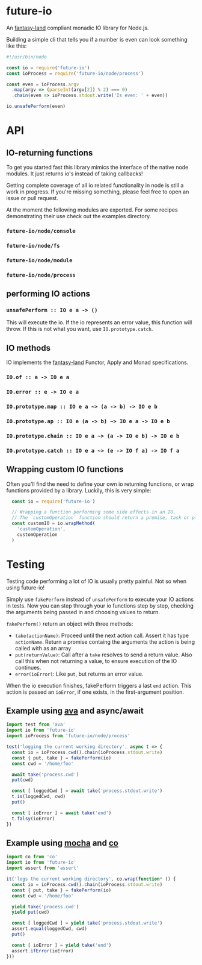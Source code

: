 # future-io
An [fantasy-land](https://github.com/fantasyland/fantasy-land) compliant monadic IO library for Node.js.

Building a simple cli that tells you if a number is even can look something like this:

```js
#!/usr/bin/node

const io = require('future-io')
const ioProcess = require('future-io/node/process')

const even = ioProcess.argv
  .map(argv => (parseInt(argv[2]) % 2) === 0)
  .chain(even => ioProcess.stdout.write('Is even: ' + even))

io.unsafePerform(even)
```

# API

## IO-returning functions
To get you started fast this library mimics the interface of the native node modules.
It just returns io's instead of taking callbacks!

Getting complete coverage of all io related functionality in node is still a work in progress.
If you're missing something, please feel free to open an issue or pull request.

At the moment the following modules are exported.
For some recipes demonstrating their use check out the examples directory.

### `future-io/node/console`

### `future-io/node/fs`

### `future-io/node/module`

### `future-io/node/process`

## performing IO actions

### `unsafePerform :: IO e a -> ()`
This will execute the io.
If the io represents an error value, this function will throw.
If this is not what you want, use `IO.prototype.catch`.

## IO methods
IO implements the [fantasy-land](https://github.com/fantasyland/fantasy-land) Functor, Apply and Monad specifications.

### `IO.of :: a -> IO e a`

### `IO.error :: e -> IO e a`

### `IO.prototype.map :: IO e a ~> (a -> b) -> IO e b`

### `IO.prototype.ap :: IO e (a -> b) ~> IO e a -> IO e b`

### `IO.prototype.chain :: IO e a ~> (a -> IO e b) -> IO e b`

### `IO.prototype.catch :: IO e a ~> (e -> IO f a) -> IO f a`

## Wrapping custom IO functions
Often you'll find the need to define your own io returning functions, or wrap functions provided by a library.
Luckily, this is very simple:

```js
  const io = require('future-io')

  // Wrapping a function performing some side effects in an IO.
  // The `customOperation` function should return a promise, task or plan value.
  const customIO = io.wrapMethod(
    'customOperation',
    customOperation
  )
```

# Testing
Testing code performing a lot of IO is usually pretty painful.
Not so when using future-io!

Simply use `fakePerform` instead of `unsafePerform` to execute your IO actions in tests.
Now you can step through your io functions step by step,
checking the arguments being passed in and choosing values to return.

`fakePerform()` return an object with three methods:
- `take(actionName)`: Proceed until the next action call.
  Assert it has type `actionName`.
  Return a promise containg the arguments the action is being called with as an array
- `put(returnValue)`: Call after a `take` resolves to send a return value.
  Also call this when not returning a value, to ensure execution of the IO continues.
- `error(ioError)`: Like `put`, but returns an error value.

When the io execution finishes, fakePerform triggers a last `end` action.
This action is passed an `ioError`, if one exists, in the first-argument position.


## Example using [ava](https://github.com/sindresorhus/ava) and async/await
```js
import test from 'ava'
import io from 'future-io'
import ioProcess from 'future-io/node/process'

test('logging the current working directory', async t => {
  const io = ioProcess.cwd().chain(ioProcess.stdout.write)
  const { put, take } = fakePerform(io)
  const cwd = '/home/foo'

  await take('process.cwd')
  put(cwd)

  const [ loggedCwd ] = await take('process.stdout.write')
  t.is(loggedCwd, cwd)
  put()

  const [ ioError ] = await take('end')
  t.falsy(ioError)
})
```

## Example using [mocha](https://github.com/sindresorhus/ava) and [co](https://github.com/tj/co)
```js
import co from 'co'
import io from 'future-io'
import assert from 'assert'

it('logs the current working directory', co.wrap(function* () {
  const io = ioProcess.cwd().chain(ioProcess.stdout.write)
  const { put, take } = fakePerform(io)
  const cwd = '/home/foo'

  yield take('process.cwd')
  yield put(cwd)

  const [ loggedCwd ] = yield take('process.stdout.write')
  assert.equal(loggedCwd, cwd)
  put()

  const [ ioError ] = yield take('end')
  assert.ifError(ioError)
}))
```
